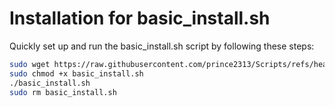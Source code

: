 # Installation for basic_install.sh
Quickly set up and run the basic_install.sh script by following these steps:
```bash
sudo wget https://raw.githubusercontent.com/prince2313/Scripts/refs/heads/main/basic_install.sh
sudo chmod +x basic_install.sh
./basic_install.sh
sudo rm basic_install.sh
```
